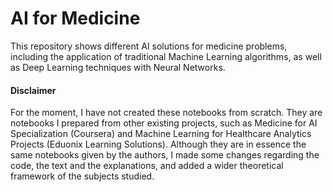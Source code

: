 # AI for Medicine

This repository shows different AI solutions for medicine problems, including the application of traditional Machine Learning algorithms, as well as Deep Learning techniques with Neural Networks.

#### Disclaimer

For the moment, I have not created these notebooks from scratch. They are notebooks I prepared from other existing projects, such as Medicine for AI Specialization (Coursera) and Machine Learning for Healthcare Analytics Projects (Eduonix Learning Solutions). Although they are in essence the same notebooks given by the authors, I made some changes regarding the code, the text and the explanations, and added a wider theoretical framework of the subjects studied.
